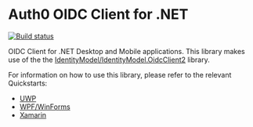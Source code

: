 # Auth0 OIDC Client for .NET

[![Build status](https://dev.azure.com/Auth0SDK/Auth0%20OIDC%20Client.NET/_apis/build/status/Auth0%20OIDC%20Client.NET-.NET%20Desktop-CI)](https://dev.azure.com/Auth0SDK/Auth0%20OIDC%20Client.NET/_build/latest?definitionId=2)

OIDC Client for .NET Desktop and Mobile applications. This library makes use of the the [IdentityModel/IdentityModel.OidcClient2](https://github.com/IdentityModel/IdentityModel.OidcClient2) library.

For information on how to use this library, please refer to the relevant Quickstarts:

* [UWP](https://auth0.com/docs/quickstart/native/windows-uwp-csharp)
* [WPF/WinForms](https://auth0.com/docs/quickstart/native/wpf-winforms)
* [Xamarin](https://auth0.com/docs/quickstart/native/xamarin)
